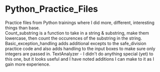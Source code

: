 # Python_Practice_Files
Practice files from Python trainings where I did more, different, interesting things than base.  
Count_substring is a function to take in a string & substring, make them lowercase, then count the occurences of the substring in the string.  
Basic_exception_handling adds additional excepts to the safe_division practice code and also adds handling to the input boxes to make sure only integers are passed in. 
TextAnalyzer - I didn't do anything special (yet) to this one, but it looks useful and I have noted additions I can make to it as I gain more experience.

